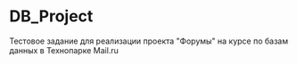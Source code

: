# DB_Project

Тестовое задание для реализации проекта "Форумы" на курсе по базам данных в Технопарке Mail.ru 
